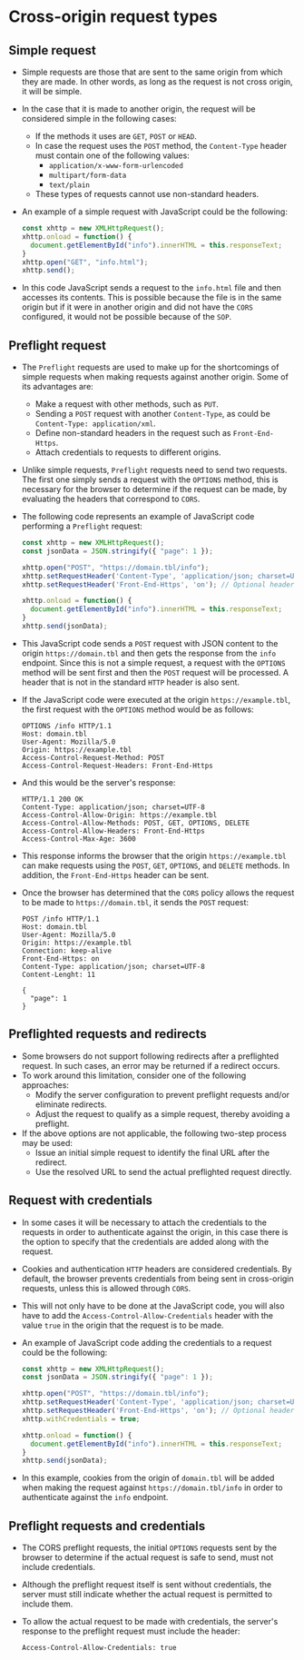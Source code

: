 # Cross-origin request types

## Simple request

* Simple requests are those that are sent to the same origin from which they are made. In other words, as long as the request is not cross origin, it will be simple.
* In the case that it is made to another origin, the request will be considered simple in the following cases:
  * If the methods it uses are `GET`, `POST` or `HEAD`.
  * In case the request uses the `POST` method, the `Content-Type` header must contain one of the following values:
    * `application/x-www-form-urlencoded`
    * `multipart/form-data`
    * `text/plain`
  * These types of requests cannot use non-standard headers.
* An example of a simple request with JavaScript could be the following:

  ```javascript
  const xhttp = new XMLHttpRequest();
  xhttp.onload = function() {
    document.getElementById("info").innerHTML = this.responseText;
  }
  xhttp.open("GET", "info.html");
  xhttp.send();
  ```

* In this code JavaScript sends a request to the `info.html` file and then accesses its contents. This is possible because the file is in the same origin but if it were in another origin and did not have the `CORS` configured, it would not be possible because of the `SOP`.

## Preflight request

* The `Preflight` requests are used to make up for the shortcomings of simple requests when making requests against another origin. Some of its advantages are:
  * Make a request with other methods, such as `PUT`.
  * Sending a `POST` request with another `Content-Type`, as could be `Content-Type: application/xml`.
  * Define non-standard headers in the request such as `Front-End-Https`.
  * Attach credentials to requests to different origins.
* Unlike simple requests, `Preflight` requests need to send two requests. The first one simply sends a request with the `OPTIONS` method, this is necessary for the browser to determine if the request can be made, by evaluating the headers that correspond to `CORS`.
* The following code represents an example of JavaScript code performing a `Preflight` request:

  ```javascript
  const xhttp = new XMLHttpRequest();
  const jsonData = JSON.stringify({ "page": 1 });

  xhttp.open("POST", "https://domain.tbl/info");
  xhttp.setRequestHeader('Content-Type', 'application/json; charset=UTF-8');
  xhttp.setRequestHeader('Front-End-Https', 'on'); // Optional header

  xhttp.onload = function() {
    document.getElementById("info").innerHTML = this.responseText;
  }
  xhttp.send(jsonData);
  ```

* This JavaScript code sends a `POST` request with JSON content to the origin `https://domain.tbl` and then gets the response from the `info` endpoint. Since this is not a simple request, a request with the `OPTIONS` method will be sent first and then the `POST` request will be processed. A header that is not in the standard `HTTP` header is also sent.
* If the JavaScript code were executed at the origin `https://example.tbl`, the first request with the `OPTIONS` method would be as follows:

  ```http
  OPTIONS /info HTTP/1.1
  Host: domain.tbl
  User-Agent: Mozilla/5.0
  Origin: https://example.tbl
  Access-Control-Request-Method: POST
  Access-Control-Request-Headers: Front-End-Https
  ```

* And this would be the server's response:

  ```http
  HTTP/1.1 200 OK
  Content-Type: application/json; charset=UTF-8
  Access-Control-Allow-Origin: https://example.tbl
  Access-Control-Allow-Methods: POST, GET, OPTIONS, DELETE
  Access-Control-Allow-Headers: Front-End-Https
  Access-Control-Max-Age: 3600
  ```

* This response informs the browser that the origin `https://example.tbl` can make requests using the `POST`, `GET`, `OPTIONS`, and `DELETE` methods. In addition, the `Front-End-Https` header can be sent.
* Once the browser has determined that the `CORS` policy allows the request to be made to `https://domain.tbl`, it sends the `POST` request:

  ```http
  POST /info HTTP/1.1
  Host: domain.tbl
  User-Agent: Mozilla/5.0
  Origin: https://example.tbl
  Connection: keep-alive
  Front-End-Https: on
  Content-Type: application/json; charset=UTF-8
  Content-Lenght: 11
  
  { 
    "page": 1 
  }
  ```

## Preflighted requests and redirects

* Some browsers do not support following redirects after a preflighted request. In such cases, an error may be returned if a redirect occurs.
* To work around this limitation, consider one of the following approaches:
  * Modify the server configuration to prevent preflight requests and/or eliminate redirects.
  * Adjust the request to qualify as a simple request, thereby avoiding a preflight.
* If the above options are not applicable, the following two-step process may be used:
  * Issue an initial simple request to identify the final URL after the redirect.
  * Use the resolved URL to send the actual preflighted request directly.

## Request with credentials

* In some cases it will be necessary to attach the credentials to the requests in order to authenticate against the origin, in this case there is the option to specify that the credentials are added along with the request.
* Cookies and authentication `HTTP` headers are considered credentials. By default, the browser prevents credentials from being sent in cross-origin requests, unless this is allowed through `CORS`.
* This will not only have to be done at the JavaScript code, you will also have to add the `Access-Control-Allow-Credentials` header with the value `true` in the origin that the request is to be made.
* An example of JavaScript code adding the credentials to a request could be the following:

  ```javascript
  const xhttp = new XMLHttpRequest();
  const jsonData = JSON.stringify({ "page": 1 });

  xhttp.open("POST", "https://domain.tbl/info");
  xhttp.setRequestHeader('Content-Type', 'application/json; charset=UTF-8');
  xhttp.setRequestHeader('Front-End-Https', 'on'); // Optional header
  xhttp.withCredentials = true;

  xhttp.onload = function() {
    document.getElementById("info").innerHTML = this.responseText;
  }
  xhttp.send(jsonData);
  ```

* In this example, cookies from the origin of `domain.tbl` will be added when making the request against `https://domain.tbl/info` in order to authenticate against the `info` endpoint.

## Preflight requests and credentials

* The CORS preflight requests, the initial `OPTIONS` requests sent by the browser to determine if the actual request is safe to send, must not include credentials.
* Although the preflight request itself is sent without credentials, the server must still indicate whether the actual request is permitted to include them.
* To allow the actual request to be made with credentials, the server's response to the preflight request must include the header:

  ```http
  Access-Control-Allow-Credentials: true
  ```

